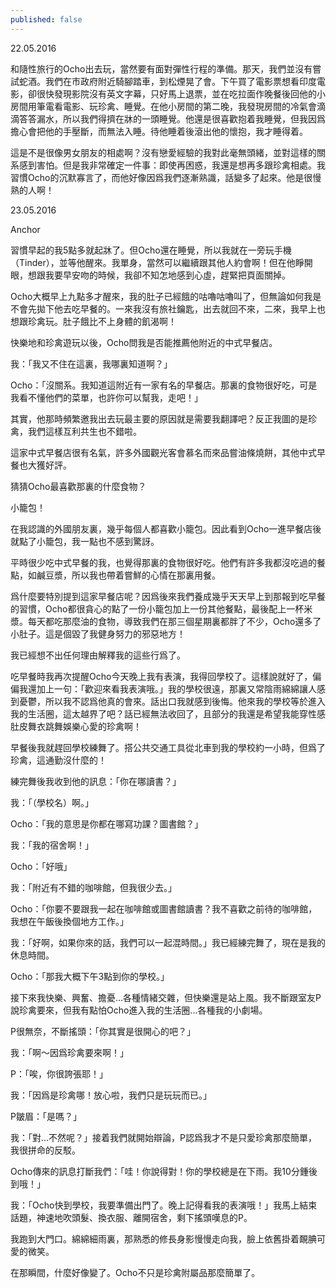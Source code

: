 ```yaml
---
published: false
---
```


22.05.2016
 
 
和隨性旅行的Ocho出去玩，當然要有面對彈性行程的準備。那天，我們並沒有嘗試蛇酒。我們在市政府附近騎腳踏車，到松煙晃了會。下午買了電影票想看印度電影，卻很快發現影院沒有英文字幕，只好馬上退票，並在吃拉面作晚餐後回他的小房間用筆電看電影、玩珍禽、睡覺。在他小房間的第二晚，我發現房間的冷氣會滴滴答答漏水，所以我們得擠在牀的一頭睡覺。他還是很喜歡抱着我睡覺，但我因爲擔心會把他的手壓斷，而無法入睡。待他睡着後滾出他的懷抱，我才睡得着。
 
 
這是不是很像男女朋友的相處啊？沒有戀愛經驗的我對此毫無頭緒，並對這樣的關系感到害怕。但是我非常確定一件事：即使再困惑，我還是想再多跟珍禽相處。我習慣Ocho的沉默寡言了，而他好像因爲我們逐漸熟識，話變多了起來。他是很慢熟的人啊！
 
 
23.05.2016
 
 
Anchor
 
習慣早起的我5點多就起牀了。但Ocho還在睡覺，所以我就在一旁玩手機（Tinder），並等他醒來。我單身，當然可以繼續跟其他人約會啊！但在他睜開眼，想跟我要早安吻的時候，我卻不知怎地感到心虛，趕緊把頁面關掉。
 
 
Ocho大概早上九點多才醒來，我的肚子已經餓的咕嚕咕嚕叫了，但無論如何我是不會先拋下他去吃早餐的。一來我沒有旅社鑰匙，出去就回不來，二來，我早上也想跟珍禽玩。肚子餓比不上身體的飢渴啊！
 
 
快樂地和珍禽遊玩以後，Ocho問我是否能推薦他附近的中式早餐店。
 
 
我：「我又不住在這裏，我哪裏知道啊？」
 
 
Ocho：「沒關系。我知道這附近有一家有名的早餐店。那裏的食物很好吃，可是我看不懂他們的菜單，也許你可以幫我，走吧！」
 
 
其實，他那時頻繁邀我出去玩最主要的原因就是需要我翻譯吧？反正我圖的是珍禽，我們這樣互利共生也不錯啦。
 
 
這家中式早餐店很有名氣，許多外國觀光客會慕名而來品嘗油條燒餅，其他中式早餐也大獲好評。
 
 
猜猜Ocho最喜歡那裏的什麼食物？
 
 
小籠包！
 
 
在我認識的外國朋友裏，幾乎每個人都喜歡小籠包。因此看到Ocho一進早餐店後就點了小籠包，我一點也不感到驚訝。
 
 
平時很少吃中式早餐的我，也覺得那裏的食物很好吃。他們有許多我都沒吃過的餐點，如鹹豆漿，所以我也帶着嘗鮮的心情在那裏用餐。
 
 
爲什麼要特別提到這家早餐店呢？因爲後來我們養成幾乎天天早上到那報到吃早餐的習慣，Ocho都很貪心的點了一份小籠包加上一份其他餐點，最後配上一杯米漿。每天都吃那麼油的食物，導致我們在那三個星期裏都胖了不少，Ocho還多了小肚子。這是個毀了我健身努力的邪惡地方！
 
 
 
 
我已經想不出任何理由解釋我的這些行爲了。
 
 
吃早餐時我再次提醒Ocho今天晚上我有表演，我得回學校了。這樣說就好了，偏偏我還加上一句：「歡迎來看我表演哦。」我的學校很遠，那裏又常陰雨綿綿讓人感到憂鬱，所以我不認爲他真的會來。話出口我就感到後悔。他來我的學校等於進入我的生活圈，這太越界了吧？話已經無法收回了，且部分的我還是希望我能穿性感肚皮舞衣跳舞娛樂心愛的珍禽啊！
 
 
早餐後我就趕回學校練舞了。搭公共交通工具從北車到我的學校約一小時，但爲了珍禽，這通勤沒什麼的！
 
 
 
練完舞後我收到他的訊息：「你在哪讀書？」
 
 
我：「（學校名）啊。」
 
 
Ocho：「我的意思是你都在哪寫功課？圖書館？」
 
 
我：「我的宿舍啊！」
 
 
Ocho：「好哦」
 
 
我：「附近有不錯的咖啡館，但我很少去。」
 
 
Ocho：「你要不要跟我一起在咖啡館或圖書館讀書？我不喜歡之前待的咖啡館，我想在午飯後換個地方工作。」
 
 
我：「好啊，如果你來的話，我們可以一起混時間。」我已經練完舞了，現在是我的休息時間。
 
 
Ocho：「那我大概下午3點到你的學校。」
 
 
接下來我快樂、興奮、擔憂...各種情緒交雜，但快樂還是站上風。我不斷跟室友P說珍禽要來，但我有點怕Ocho進入我的生活圈...各種我的小劇場。
 
 
P很無奈，不斷搖頭：「你其實是很開心的吧？」
 
 
我：「啊～因爲珍禽要來啊！」
 
 
P：「唉，你很誇張耶！」
 
 
我：「因爲是珍禽哪！放心啦，我們只是玩玩而已。」
 
 
P皺眉：「是嗎？」
 
 
我：「對...不然呢？」接着我們就開始辯論，P認爲我才不是只愛珍禽那麼簡單，我很拼命的反駁。
 
 
Ocho傳來的訊息打斷我們：「哇！你說得對！你的學校總是在下雨。我10分鍾後到哦！」
 
 
我：「Ocho快到學校，我要準備出門了。晚上記得看我的表演哦！」我馬上結束話題，神速地吹頭髮、換衣服、離開宿舍，剩下搖頭嘆息的P。
 
 
我跑到大門口。綿綿細雨裏，那熟悉的修長身影慢慢走向我，臉上依舊掛着靦腆可愛的微笑。
 
 
在那瞬間，什麼好像變了。Ocho不只是珍禽附屬品那麼簡單了。
